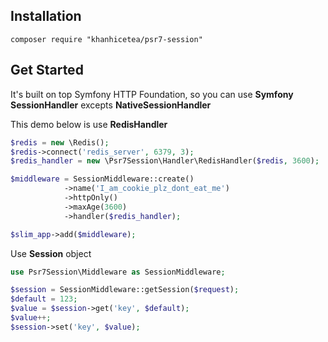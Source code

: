 ## Installation

```
composer require "khanhicetea/psr7-session"
```

## Get Started

It's built on top Symfony HTTP Foundation, so you can use **Symfony SessionHandler** excepts **NativeSessionHandler**

This demo below is use **RedisHandler**

```php
$redis = new \Redis();
$redis->connect('redis_server', 6379, 3);
$redis_handler = new \Psr7Session\Handler\RedisHandler($redis, 3600);

$middleware = SessionMiddleware::create()
            ->name('I_am_cookie_plz_dont_eat_me')
            ->httpOnly()
            ->maxAge(3600)
            ->handler($redis_handler);

$slim_app->add($middleware); 
```

Use **Session** object
```php
use Psr7Session\Middleware as SessionMiddleware;

$session = SessionMiddleware::getSession($request);
$default = 123;
$value = $session->get('key', $default);
$value++;
$session->set('key', $value);
```